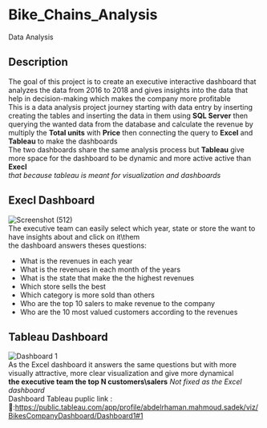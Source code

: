 # Bike_Chains_Analysis
Data Analysis
## Description
The goal of this project is to create an executive interactive dashboard that analyzes the data from 2016 to 2018 and gives insights into the data that help in decision-making which makes the company more profitable 
</br>
This is a data analysis project journey starting with data entry by inserting creating the tables and inserting the data in them using **SQL Server** then querying the wanted data from the database and calculate the revenue by multiply the **Total units** with **Price** then connecting the query to **Excel** and **Tableau** to make the dashboards 
</br>
The two dashboards share the same analysis process but **Tableau** give more space for the dashboard to be dynamic and more active active than **Execl**
</br>
*that because tableau is meant for visualization and dashboards*
</br>
## Execl Dashboard
![Screenshot (512)](https://user-images.githubusercontent.com/94745919/236067051-8f8d7ef6-31b7-4efb-9450-2221945ae34a.png)
</br>
The executive team can easily select which year, state or store the want to have insights about and click on it\them
</br>
the dashboard answers theses questions:
* What is the revenues in each year 
* What is the revenues in each month of the years
* What is the state that make the the highest revenues
* Which store sells the best
* Which category is more sold than others 
* Who are the top 10 salers to make revenue  to the company 
* Who are the 10 most valued customers according to the revenues
## Tableau Dashboard 
![Dashboard 1](https://user-images.githubusercontent.com/94745919/235969946-6c4f1baa-9a3a-4584-b9c0-61f06cbef167.png)
</br>
As the Excel dashboard it answers the same questions but with more visually attractive, more clear visualization and give more dynamical
</br>
**the executive team the top N customers\salers** *Not fixed as the Excel dashboard* 
</br>
Dashboard Tableau puplic link :
</br>
🔗:https://public.tableau.com/app/profile/abdelrhaman.mahmoud.sadek/viz/BikesCompanyDashboard/Dashboard1#1

